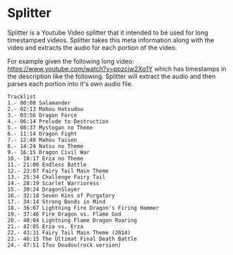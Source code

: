 # Splitter

Splitter is a Youtube Video splitter that it intended to be used for long timestamped videos. Splitter takes this meta information along with the video and extracts the audio for each portion of the video.

For example given the following long video: https://www.youtube.com/watch?v=ppzcjw2Xq1Y which has timestamps in the description like the following. Splitter will extract the audio and then parses each portion into it's own audio file.

```
Tracklist
1.- 00:00 Salamander
2.- 02:13 Mahou Hatsudou
3.- 03:56 Dragon Force
4.- 06:14 Prelude to Destruction
5.- 08:37 Mystogan no Theme
6.- 11:14 Dragon Fight
7.- 12:48 Mahou Taisen
8.- 14:24 Natsu no Theme
9.- 16:15 Dragon Civil War
10.- 18:17 Erza no Theme
11.- 21:06 Endless Battle
12.- 23:07 Fairy Tail Main Theme
13.- 25:34 Challenge Fairy Tail
14.- 28:19 Scarlet Warrioress
15.- 30:24 DragonSlayer
16.- 32:18 Seven Kins of Purgatory
17.- 34:14 Strong Bonds in Mind
18.- 36:07 Lightning Fire Dragon's Firing Hammer
19.- 37:46 Fire Dragon vs. Flame God
20.- 40:04 Lightning Flame Dragon Roaring
21.- 42:05 Erza vs. Erza
22.- 43:31 Fairy Tail Main Theme (2014)
23.- 46:15 The Ultimat Final Death Battle
24.- 47:51 Ifuu Doudou(rock version)
```